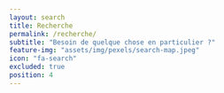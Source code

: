 ```yaml
---
layout: search
title: Recherche
permalink: /recherche/
subtitle: "Besoin de quelque chose en particulier ?"
feature-img: "assets/img/pexels/search-map.jpeg"
icon: "fa-search"
excluded: true
position: 4
---
```

